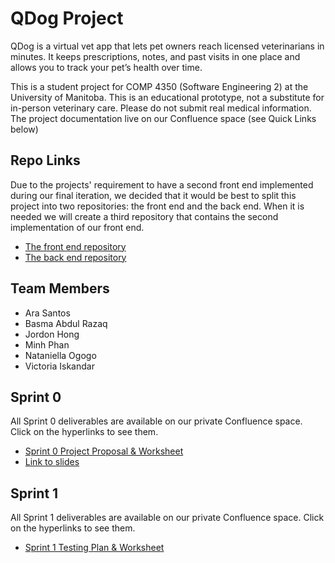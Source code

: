 # QDog Project 

QDog is a virtual vet app that lets pet owners reach licensed veterinarians in minutes. 
It keeps prescriptions, notes, and past visits in one place and allows you to track your pet’s health over time.

This is a student project for COMP 4350 (Software Engineering 2) at the University of Manitoba.
This is an educational prototype, not a substitute for in-person veterinary care. Please do not submit real medical information. 
The project documentation live on our Confluence space (see Quick Links below)


## Repo Links

Due to the projects' requirement to have a second front end implemented during our final iteration, we decided that it would be best to split this project into two repositories: the front end and the back end. When it is needed we will create a third repository that contains the second implementation of our front end. 

- [The front end repository](https://github.com/4350-fall-2025/frontend-1)
- [The back end repository](https://github.com/4350-fall-2025/backend)


## Team Members

- Ara Santos
- Basma Abdul Razaq
- Jordon Hong
- Minh Phan
- Nataniella Ogogo
- Victoria Iskandar


## Sprint 0

All Sprint 0 deliverables are available on our private Confluence space. Click on the hyperlinks to see them.

- [Sprint 0 Project Proposal & Worksheet](https://jordonhong.atlassian.net/wiki/spaces/qdog/pages/10158159/Sprint+0+Hub?atlOrigin=eyJpIjoiZDhjNWYzYjJjZDQzNDhhN2I4MmFjOGZiZGE3MzUwN2EiLCJwIjoiYyJ9)
- [Link to slides](https://www.figma.com/deck/SVXDUyXp4JtoTR8rG2OxHg/QDog-Product-Pitch?node-id=1-37&t=Mlbl4aSf43FQBJ4J-1)

## Sprint 1

All Sprint 1 deliverables are available on our private Confluence space. Click on the hyperlinks to see them.
- [Sprint 1 Testing Plan & Worksheet](https://jordonhong.atlassian.net/wiki/spaces/qdog/folder/18808835?atlOrigin=eyJpIjoiNTNmNzBkYjU1MTg2NGZlYWE4MDM2ZTcwNzE3YmI1ODgiLCJwIjoiYyJ9)
